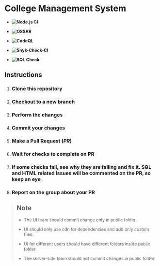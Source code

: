 ﻿# College Management System

- **![Node.js CI](https://github.com/dsc-umit/mentor-management-system/workflows/Node.js%20CI/badge.svg?branch=main)**

- **![OSSAR](https://github.com/dsc-umit/mentor-management-system/workflows/OSSAR/badge.svg?branch=main)**

- **![CodeQL](https://github.com/dsc-umit/mentor-management-system/workflows/CodeQL/badge.svg?branch=main)**

- **![Snyk-Check-CI](https://github.com/dsc-umit/mentor-management-system/workflows/Snyk-Check-CI/badge.svg?branch=main)**

- **![SQL Check](https://github.com/dsc-umit/mentor-management-system/workflows/SQL%20Check/badge.svg?branch=main)**

## Instructions

1. ### Clone this repository

2. ### Checkout to a new branch

3. ### Perform the changes

4. ### Commit your changes

5. ### Make a Pull Request (**_PR_**)

6. ### Wait for checks to complete on PR

7. ### If some checks fail, see why they are failing and fix it. SQL and HTML related issues will be commented on the PR, so keep an eye

8. ### Report on the group about your PR

> ## Note
>
> - The UI team should commit change only in public folder.
>
> - UI should only use cdn for dependencies and add only custom files.
>
> - UI for different users should have different folders inside public folder.
>
> - The server-side team should not commit changes in public folder.
